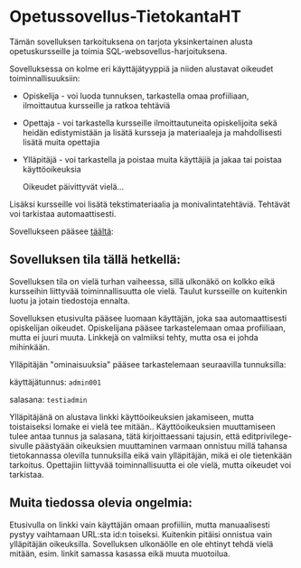 # Opetussovellus-TietokantaHT

Tämän sovelluksen tarkoituksena on tarjota yksinkertainen alusta opetuskursseille ja toimia SQL-websovellus-harjoituksena. 

Sovelluksessa on kolme eri käyttäjätyyppiä ja niiden alustavat oikeudet toiminnallisuuksiin: 
* Opiskelija - voi luoda tunnuksen, tarkastella omaa profiiliaan, ilmoittautua kursseille ja ratkoa tehtäviä
* Opettaja - voi tarkastella kursseille ilmoittautuneita opiskelijoita sekä heidän edistymistään ja lisätä kursseja ja materiaaleja ja mahdollisesti lisätä muita     opettajia
* Ylläpitäjä - voi tarkastella ja poistaa muita käyttäjiä ja jakaa tai poistaa käyttöoikeuksia

  Oikeudet päivittyvät vielä...
  
Lisäksi kursseille voi lisätä tekstimateriaalia ja monivalintatehtäviä. Tehtävät voi tarkistaa automaattisesti.

Sovellukseen pääsee [täältä](https://tietokanta-opetussovellus.herokuapp.com/):


## Sovelluksen tila tällä hetkellä:

Sovelluksen tila on vielä turhan vaiheessa, sillä ulkonäkö on kolkko eikä kursseihin liittyvää toiminnallisuutta ole vielä. Taulut kursseille on kuitenkin luotu ja jotain tiedostoja ennalta. 

Sovelluksen etusivulta pääsee luomaan käyttäjän, joka saa automaattisesti opiskelijan oikeudet. Opiskelijana pääsee tarkastelemaan omaa profiiliaan, mutta ei juuri muuta. Linkkejä on valmiiksi tehty, mutta osa ei johda mihinkään.

Ylläpitäjän "ominaisuuksia" pääsee tarkastelemaan seuraavilla tunnuksilla:

käyttäjätunnus: ```admin001```

salasana: ```testiadmin```

Ylläpitäjänä on alustava linkki käyttöoikeuksien jakamiseen, mutta toistaiseksi lomake ei vielä tee mitään.. Käyttöoikeuksien muuttamiseen tulee antaa tunnus ja salasana, tätä kirjoittaessani tajusin, että editprivilege-sivulle päästyään oikeuksien muuttaminen varmaan onnistuu millä tahansa tietokannassa olevilla tunnuksilla eikä vain ylläpitäjän, mikä ei ole tietenkään tarkoitus. Opettajiin liittyvää toiminnallisuutta ei ole vielä, mutta oikeudet voi tarkistaa. 

## Muita tiedossa olevia ongelmia:
Etusivulla on linkki vain käyttäjän omaan profiiliin, mutta manuaalisesti pystyy vaihtamaan URL:sta id:n toiseksi. Kuitenkin pitäisi onnistua vain ylläpitäjän oikeuksilla. 
Sovelluksen ulkonäölle en ole ehtinyt tehdä vielä mitään, esim. linkit samassa kasassa eikä muuta muotoilua.
